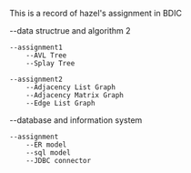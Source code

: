 This is a record of hazel's assignment in BDIC

--data structrue and algorithm 2

    --assignment1 
        --AVL Tree 
        --Splay Tree
        
    --assignment2 
        --Adjacency List Graph
        --Adjacency Matrix Graph
        --Edge List Graph

--database and information system

    --assignment
        --ER model
        --sql model
        --JDBC connector
